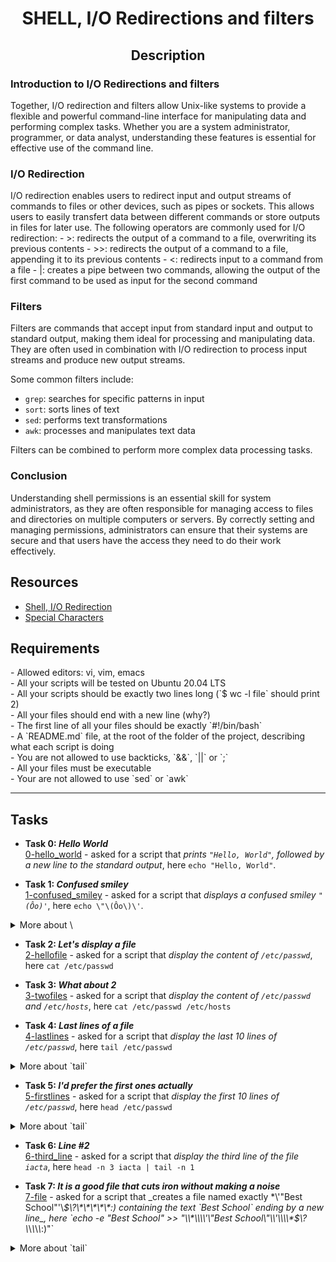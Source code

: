 # <p align="center">**SHELL, I/O Redirections and filters**</p>

## <p align="center">**Description**</p>

### **Introduction to I/O Redirections and filters**
<p>Together, I/O redirection and filters allow Unix-like systems to provide a flexible and powerful command-line interface for manipulating data and performing complex tasks. Whether you are a system administrator, programmer, or data analyst, understanding these features is essential for effective use of the command line.</p>

### **I/O Redirection**
<p>I/O redirection enables users to redirect input and output streams of commands to files or other devices, such as pipes or sockets. This allows users to easily transfert data between different commands or store outputs in files for later use.
The following operators are commonly used for I/O redirection:
- >: redirects the output of a command to a file, overwriting its previous contents
- >>: redirects the output of a command to a file, appending it to its previous contents
- <: redirects input to a command from a file
- |: creates a pipe between two commands, allowing the output of the first command to be used as input for the second command

</p>

### **Filters**
<p>Filters are commands that accept input from standard input and output to standard output, making them ideal for processing and manipulating data. They are often used in combination with I/O redirection to process input streams and produce new output streams.

Some common filters include:

- `grep`: searches for specific patterns in input
- `sort`: sorts lines of text
- `sed`: performs text transformations
- `awk`: processes and manipulates text data

Filters can be combined to perform more complex data processing tasks.</p>

### **Conclusion**
<p>Understanding shell permissions is an essential skill for system administrators, as they are often responsible for managing access to files and directories on multiple computers or servers. By correctly setting and managing permissions, administrators can ensure that their systems are secure and that users have the access they need to do their work effectively.</p>

## **Resources**
* [Shell, I/O Redirection](https://intranet.hbtn.io/rltoken/dJRc-mwT3vNw7SCWZNlGcg)
* [Special Characters](https://intranet.hbtn.io/rltoken/k2EzFVxAXrpfJMvl8-1ukQ)

## **Requirements**
<p>
- Allowed editors: vi, vim, emacs<br>
- All your scripts will be tested on Ubuntu 20.04 LTS<br>
- All your scripts should be exactly two lines long (`$ wc -l file` should print 2)<br>
- All your files should end with a new line (why?)<br>
- The first line of all your files should be exactly `#!/bin/bash`<br>
- A `README.md` file, at the root of the folder of the project, describing what each script is doing<br>
- You are not allowed to use backticks, `&&`, `||` or `;`<br>
- All your files must be executable<br>
- Your are not allowed to use `sed` or `awk`
</p>

-----------------------

## **Tasks**
- **Task 0: _Hello World_**<br>
    [0-hello_world](https://github.com/Spark4545/holbertonschool-shell/blob/master/io_redirection_and_filters/0-hello_world) - asked for a script that _prints `"Hello, World"`, followed by a new line to the standard output_, here `echo "Hello, World"`.

- **Task 1: _Confused smiley_**<br>
    [1-confused_smiley](https://github.com/Spark4545/holbertonschool-shell/blob/master/io_redirection_and_filters/1-confused_smiley) - asked for a script that _displays a confused smiley `"(Ôo)'`_, here `echo \"\(Ôo\)\'`.
<details>
<summary>More about \ </summary>
<p> \ are called "backslashes", they are used as escape characters to indicate that the following character should be treated specially, or to prevent special treatment of a character that would otherwise be interpreted in a specific way.</p>
</details>

- **Task 2: _Let's display a file_**<br>
    [2-hellofile](https://github.com/Spark4545/holbertonschool-shell/blob/master/io_redirection_and_filters/1-hellofile) - asked for a script that _display the content of `/etc/passwd`_, here `cat /etc/passwd`

- **Task 3: _What about 2_**<br>
    [3-twofiles](https://github.com/Spark4545/holbertonschool-shell/blob/master/io_redirection_and_filters/3-twofiles) - asked for a script that _display the content of `/etc/passwd` and `/etc/hosts`_, here `cat /etc/passwd /etc/hosts`

- **Task 4: _Last lines of a file_**<br>
    [4-lastlines](https://github.com/Spark4545/holbertonschool-shell/blob/master/io_redirection_and_filters/4-lastlines) - asked for a script that _display the last 10 lines of `/etc/passwd`_, here `tail /etc/passwd`
<details>
<summary>More about `tail` </summary>
<p>The `tail` command is a commonly used command that display the last few lines of a file or input stream.
Here are some usefull flags:
* -n, output the last 'number' lines (10 default)
* -c, output the last 'number' bytes (10 default)
* -q, suppress headers when displaying multiple files
* -v, display headers when displaying multiple files (default)
* -f, output appended data as the file grows
* --retry, keep trying to open a file even if it is inaccessible or has been renamed  
</p>
</details>

- **Task 5: _I'd prefer the first ones actually_**<br>
    [5-firstlines](https://github.com/Spark4545/holbertonschool-shell/blob/master/io_redirection_and_filters/5-firstlines) - asked for a script that _display the first 10 lines of `/etc/passwd`_, here `head /etc/passwd`
<details>
<summary>More about `tail` </summary>
<p>Like `tail`, `head` command is commonly use to display the first few lines of a file or input stream.
Here are some usefull flags:
* -n, output the last 'number' lines (10 default)
* -c, output the last 'number' bytes (10 default)
* -q, suppress headers when displaying multiple files
* -v, display headers when displaying multiple files (default)
</p>
</details>

- **Task 6: _Line #2_**<br>
    [6-third_line](https://github.com/Spark4545/holbertonschool-shell/blob/master/io_redirection_and_filters/6-third_line) - asked for a script that _display the third line of the file `iacta`_, here `head -n 3 iacta | tail -n 1`

- **Task 7: _It is a good file that cuts iron without making a noise_**<br>
    [7-file](https://github.com/Spark4545/holbertonschool-shell/blob/master/io_redirection_and_filters/7-file) - asked for a script that _creates a file named exactly \*\\'"Best School"\'\\*$\?\*\*\*\*\*:) containing the text `Best School` ending by a new line_, here `echo -e "Best School" >> "\\*\\\\'\"Best School\"\\'\\\\*$\\?\\*\\*\\*\\*\\*:)"`
<details>
<summary>More about `tail` </summary>
<p>Like `tail`, `head` command is commonly use to display the first few lines of a file or input stream.
Here are some usefull flags:
* -n, output the last 'number' lines (10 default)
* -c, output the last 'number' bytes (10 default)
* -q, suppress headers when displaying multiple files
* -v, display headers when displaying multiple files (default)
</p>
</details>

